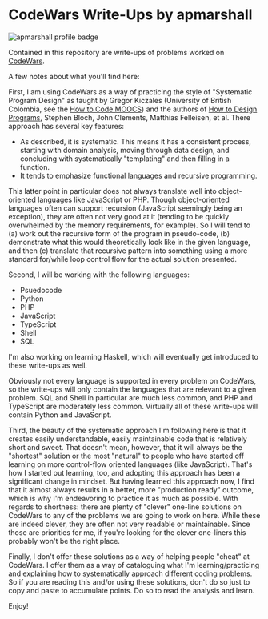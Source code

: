 # CodeWars Write-Ups by apmarshall

![apmarshall profile badge](https://www.codewars.com/users/apmarshall/badges/micro)

Contained in this repository are write-ups of problems worked on [CodeWars](https://www.codewars.com). 

A few notes about what you'll find here:

First, I am using CodeWars as a way of practicing the style of "Systematic Program Design" as taught by Gregor Kiczales (University of British Colombia, see the [How to Code MOOCS](https://www.edx.org/course/how-code-simple-data-ubcx-htc1x)) and the authors of [How to Design Programs](https://www.amazon.com/dp/0262534800/ref=cm_sw_r_cp_tai_f9dzDbYDKAPQN), Stephen Bloch, John Clements, Matthias Felleisen, et al. There approach has several key features:
- As described, it is systematic. This means it has a consistent process, starting with domain analysis, moving through data design, and concluding with systematically "templating" and then filling in a function.
- It tends to emphasize functional languages and recursive programming.

This latter point in particular does not always translate well into object-oriented languages like JavaScript or PHP. Though object-oriented languages often can support recursion (JavaScript seemingly being an exception), they are often not very good at it (tending to be quickly overwhelmed by the memory requirements, for example). So I will tend to (a) work out the recursive form of the program in pseudo-code, (b) demonstrate what this would theoretically look like in the given language, and then (c) translate that recursive pattern into something using a more standard for/while loop control flow for the actual solution presented.

Second, I will be working with the following languages:
- Psuedocode
- Python
- PHP
- JavaScript
- TypeScript
- Shell
- SQL

I'm also working on learning Haskell, which will eventually get introduced to these write-ups as well.

Obviously not every language is supported in every problem on CodeWars, so the write-ups will only contain the languages that are relevant to a given problem. SQL and Shell in particular are much less common, and PHP and TypeScript are moderately less common. Virtually all of these write-ups will contain Python and JavaScript.

Third, the beauty of the systematic approach I'm following here is that it creates easily understandable, easily maintainable code that is relatively short and sweet. That doesn't mean, however, that it will always be the "shortest" solution or the most "natural" to people who have started off learning on more control-flow oriented languages (like JavaScript). That's how I started out learning, too, and adopting this approach has been a significant change in mindset. But having learned this approach now, I find that it almost always results in a better, more "production ready" outcome, which is why I'm endeavoring to practice it as much as possible. With regards to shortness: there are plenty of "clever" one-line solutions on CodeWars to any of the problems we are going to work on here. While these are indeed clever, they are often not very readable or maintainable. Since those are priorities for me, if you're looking for the clever one-liners this probably won't be the right place.

Finally, I don't offer these solutions as a way of helping people "cheat" at CodeWars. I offer them as a way of cataloguing what I'm learning/practicing and explaining how to systematically approach different coding problems. So if you are reading this and/or using these solutions, don't do so just to copy and paste to accumulate points. Do so to read the analysis and learn.

Enjoy!